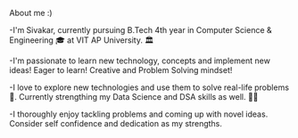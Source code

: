 About me :)

-I'm Sivakar, currently pursuing B.Tech 4th year in Computer Science & Engineering 🎓 at VIT AP University. 🏛

-I'm passionate to learn new technology, concepts and implement new ideas! Eager to learn! Creative and Problem Solving mindset!

-I love to explore new technologies and use them to solve real-life problems 🤖. Currently strengthing my Data Science and DSA skills as well. 👨‍🔬

-I thoroughly enjoy tackling problems and coming up with novel ideas. Consider self confidence and dedication as my strengths.

<!---
SpiderXYZ/SpiderXYZ is a ✨ special ✨ repository because its `README.md` (this file) appears on your GitHub profile.
You can click the Preview link to take a look at your changes.
--->
